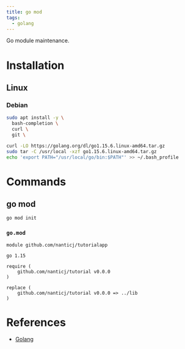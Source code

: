 ```yaml
---
title: go mod
tags:
  - golang
---
```


Go module maintenance.

# Installation
## Linux
### Debian
```bash
sudo apt install -y \
  bash-completion \
  curl \
  git \

curl -LO https://golang.org/dl/go1.15.6.linux-amd64.tar.gz
sudo tar -C /usr/local -xzf go1.15.6.linux-amd64.tar.gz
echo 'export PATH="/usr/local/go/bin:$PATH"' >> ~/.bash_profile
```

# Commands
## go mod
```bash
go mod init
```

### `go.mod`
```
module github.com/nanticj/tutorialapp

go 1.15

require (
    github.com/nanticj/tutorial v0.0.0
)

replace (
    github.com/nanticj/tutorial v0.0.0 => ../lib
)
```

# References
- [Golang](https://golang.org/)

